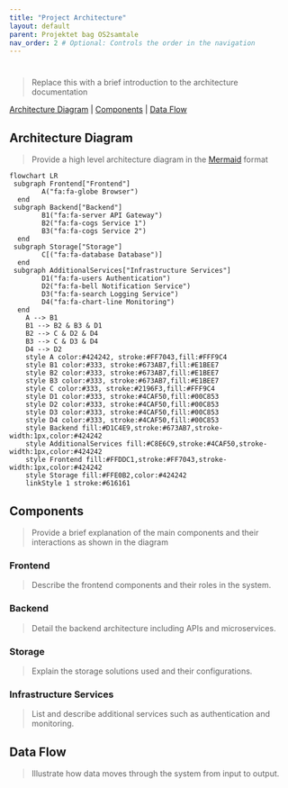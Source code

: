 ```yaml
---
title: "Project Architecture"
layout: default
parent: Projektet bag OS2samtale 
nav_order: 2 # Optional: Controls the order in the navigation
---
```



# 

> Replace this with a brief introduction to the architecture documentation


[Architecture Diagram](#architecture-diagram) | [Components](#components) | [Data Flow](#data-flow) 


## Architecture Diagram
> Provide a high level architecture diagram in the [Mermaid](https://mermaid.js.org/intro/getting-started.html) format

```mermaid
flowchart LR
 subgraph Frontend["Frontend"]
        A("fa:fa-globe Browser")
  end
 subgraph Backend["Backend"]
        B1("fa:fa-server API Gateway")
        B2("fa:fa-cogs Service 1")
        B3("fa:fa-cogs Service 2")
  end
 subgraph Storage["Storage"]
        C[("fa:fa-database Database")]
  end
 subgraph AdditionalServices["Infrastructure Services"]
        D1("fa:fa-users Authentication")
        D2("fa:fa-bell Notification Service")
        D3("fa:fa-search Logging Service")
        D4("fa:fa-chart-line Monitoring")
  end
    A --> B1
    B1 --> B2 & B3 & D1
    B2 --> C & D2 & D4
    B3 --> C & D3 & D4
    D4 --> D2
    style A color:#424242, stroke:#FF7043,fill:#FFF9C4
    style B1 color:#333, stroke:#673AB7,fill:#E1BEE7
    style B2 color:#333, stroke:#673AB7,fill:#E1BEE7
    style B3 color:#333, stroke:#673AB7,fill:#E1BEE7
    style C color:#333, stroke:#2196F3,fill:#FFF9C4
    style D1 color:#333, stroke:#4CAF50,fill:#00C853
    style D2 color:#333, stroke:#4CAF50,fill:#00C853
    style D3 color:#333, stroke:#4CAF50,fill:#00C853
    style D4 color:#333, stroke:#4CAF50,fill:#00C853
    style Backend fill:#D1C4E9,stroke:#673AB7,stroke-width:1px,color:#424242
    style AdditionalServices fill:#C8E6C9,stroke:#4CAF50,stroke-width:1px,color:#424242
    style Frontend fill:#FFDDC1,stroke:#FF7043,stroke-width:1px,color:#424242
    style Storage fill:#FFE0B2,color:#424242
    linkStyle 1 stroke:#616161
```

## Components
> Provide a brief explanation of the main components and their interactions as shown in the diagram <bove>

### Frontend

> Describe the frontend components and their roles in the system.

### Backend

> Detail the backend architecture including APIs and microservices.

### Storage

> Explain the storage solutions used and their configurations.

### Infrastructure Services

> List and describe additional services such as authentication and monitoring.

## Data Flow

> Illustrate how data moves through the system from input to output.